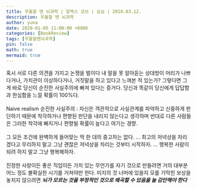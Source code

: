 ```yaml
---
title: 우울할 땐 뇌과학 | 알렉스 코브 | 심심 | 2018.03.12.
description: 우울할 땐 뇌과학
author: yuna
date: 2020-01-05 11:00:00 +0900
categories: [BookReview]
tags: [우울할땐뇌과학]
pin: false
math: true
mermaid: true
---
```



혹시 서로 다른 의견을 가지고 논쟁을 벌이다
내 말을 못 알아듣는 상대방이 머리가 나쁘다거나,
가치관이 이상하다거나, 거짓말을 하고 있다고 느껴본 적 있는가?
그렇다면 그게 바로 당신이 순진한 사실주의에 빠져 있다는 증거다.
당신과 똑같이 당신에게 답답함과 한심함을 느낄 확률이 100%다.
<br/>
<br/>
Naive realism 순진한 사실주의
: 자신은 객관적으로 사실관계를 파악하고 신중하게 판단하기 때문에 착각하거나 편향된 판단을 내리지 않는다고 생각하며 반대로 다른 사람들은 그러한 착각에 빠지거나 편향될 확률이 높다고 여기는 경향.
<br/>
<br/>
그 모든 조건에 완벽하게 들어맞는 딱 한 대의 중고차는 없다.
...
최고의 저녁상을 차리겠다고 무리하지 말고 그냥 괜찮은 저녁상을 차리는 것부터 시작하자.
...
행복한 사람이 되려 하지 말고 그냥 행복해하자.
<br/>
<br/>
진정한 사랑이든 좋은 직업이든 가치 있는 무언가를 자기 것으로 만들려면
거의 대부분 어느 정도 불확실한 시기를 거쳐야만 한다.
미지의 것 너머에 있을지 모를 기막힌 보상을 놓치지 않으려면
***뇌가 모르는 것을 부정적인 것으로 왜곡할 수 있음을 늘 감안해야 한다***
